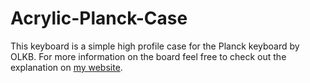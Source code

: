 # Acrylic-Planck-Case
This keyboard is a simple high profile case for the Planck keyboard by OLKB. 
For more information on the board feel free to check out the explanation on [my website](http://carsonwright.me/acrylicplanck.html).
